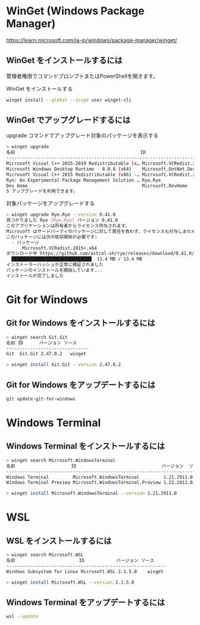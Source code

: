 # WinGet (Windows Package Manager)

https://learn.microsoft.com/ja-jp/windows/package-manager/winget/

## WinGet をインストールするには

管理者権限でコマンドプロンプトまたはPowerShellを開きます。

WinGet をインストールする
```bash
winget install --global --scope user winget-cli
```

## WinGet でアップグレードするには

upgrade コマンドでアップグレード対象のパッケージを表示する

```bash
> winget upgrade
名前                                               ID                                バージョン    利用可能      ソース
-----------------------------------------------------------------------------------------------------------------------
Microsoft Visual C++ 2015-2019 Redistributable (x… Microsoft.VCRedist.2015+.x64      14.29.30133.0 14.40.33816.0 winget
Microsoft Windows Desktop Runtime - 8.0.8 (x64)    Microsoft.DotNet.DesktopRuntime.8 8.0.8         8.0.10        winget
Microsoft Visual C++ 2015 Redistributable (x86) -… Microsoft.VCRedist.2015+.x86      14.0.24212.0  14.40.33816.0 winget
Rye: An Experimental Package Management Solution … Rye.Rye                           0.34.0        0.41.0        winget
Dev Home                                           Microsoft.DevHome                 0.1800.640.0  0.1801.640.0  winget
5 アップグレードを利用できます。
```

対象パッケージをアップグレードする

```bash
> winget upgrade Rye.Rye --version 0.41.0
見つかりました Rye [Rye.Rye] バージョン 0.41.0
このアプリケーションは所有者からライセンス供与されます。
Microsoft はサードパーティのパッケージに対して責任を負わず、ライセンスも付与しません。
このパッケージには次の依存関係が必要です:
  - パッケージ
      Microsoft.VCRedist.2015+.x64
ダウンロード中 https://github.com/astral-sh/rye/releases/download/0.41.0/rye-x86_64-windows.exe
  ██████████████████████████████  13.4 MB / 13.4 MB
インストーラーハッシュが正常に検証されました
パッケージのインストールを開始しています...
インストールが完了しました
```

# Git for Windows

## Git for Windows をインストールするには

```bash
> winget search Git.Git
名前 ID      バージョン ソース
-------------------------------
Git  Git.Git 2.47.0.2   winget

> winget install Git.Git --version 2.47.0.2 
```

## Git for Windows をアップデートするには

```bash
git update-git-for-windows
```

# Windows Terminal

## Windows Terminal をインストールするには

```bash
> winget search Microsoft.WindowsTerminal
名前                     ID                                バージョン  ソース
------------------------------------------------------------------------------
Windows Terminal         Microsoft.WindowsTerminal         1.21.2911.0 winget
Windows Terminal Preview Microsoft.WindowsTerminal.Preview 1.22.2912.0 winget

> winget install Microsoft.WindowsTerminal --version 1.21.2911.0
```

# WSL

## WSL をインストールするには

```bash
> winget search Microsoft.WSL
名前                        ID            バージョン ソース
------------------------------------------------------------
Windows Subsystem for Linux Microsoft.WSL 2.1.5.0    winget 

> winget install Microsoft.WSL --version 2.1.5.0
```

## Windows Terminal をアップデートするには

```bash
wsl --update
```
